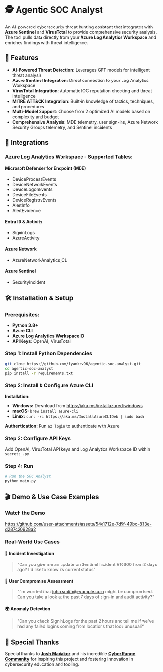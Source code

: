 # 🕵️ Agentic SOC Analyst

An AI-powered cybersecurity threat hunting assistant that integrates with **Azure Sentinel** and **VirusTotal** to provide comprehensive security analysis. The tool pulls data directly from your **Azure Log Analytics Workspace** and enriches findings with threat intelligence.

## 🚀 Features

- **AI-Powered Threat Detection**: Leverages GPT models for intelligent threat analysis
- **Azure Sentinel Integration**: Direct connection to your Log Analytics Workspace
- **VirusTotal Integration**: Automatic IOC reputation checking and threat intelligence
- **MITRE ATT&CK Integration**: Built-in knowledge of tactics, techniques, and procedures
- **Multi-Model Support**: Choose from 2 optimized AI models based on complexity and budget
- **Comprehensive Analysis**: MDE telemetry, user sign-ins, Azure Network Security Groups telemetry, and Sentinel incidents

## 🔗 Integrations

### **Azure Log Analytics Workspace - Supported Tables:**

#### **Microsoft Defender for Endpoint (MDE)**
- DeviceProcessEvents
- DeviceNetworkEvents
- DeviceLogonEvents
- DeviceFileEvents
- DeviceRegistryEvents
- AlertInfo
- AlertEvidence

#### **Entra ID & Activity**
- SigninLogs 
- AzureActivity

#### **Azure Network**
- AzureNetworkAnalytics_CL

#### **Azure Sentinel**
- SecurityIncident


## 🛠️ Installation & Setup

### **Prerequisites:**
- **Python 3.8+**
- **Azure CLI**
- **Azure Log Analytics Workspace ID**
- **API Keys**: OpenAI, VirusTotal

### **Step 1: Install Python Dependencies**
```bash
git clone https://github.com/fyankov96/agentic-soc-analyst.git
cd agentic-soc-analyst
pip install -r requirements.txt
```

### **Step 2: Install & Configure Azure CLI**

**Installation:**
- **Windows:** Download from https://aka.ms/installazurecliwindows
- **macOS:** `brew install azure-cli`
- **Linux:** `curl -sL https://aka.ms/InstallAzureCLIDeb | sudo bash`

**Authentication:**
Run `az login` to authenticate with Azure

### **Step 3: Configure API Keys**

Add OpenAI, VirusTotal API keys and Log Analytics Workspace ID within `secrets_.py`

### **Step 4: Run**
```bash
# Run the SOC Analyst
python main.py
```

## 🎬 Demo & Use Case Examples

### **Watch the Demo**

https://github.com/user-attachments/assets/54e1712e-7d5f-49bc-833e-d287c20928a2

### **Real-World Use Cases**

#### **🚨 Incident Investigation**
> "Can you give me an update on Sentinel Incident #10860 from 2 days ago? I'd like to know its current status"

#### **👤 User Compromise Assessment**
> "I'm worried that john.smith@example.com might be compromised. Can you take a look at the past 7 days of sign-in and audit activity?"

#### **🌍 Anomaly Detection**
> "Can you check SigninLogs for the past 2 hours and tell me if we've had any failed logins coming from locations that look unusual?"


## 🙏 Special Thanks

Special thanks to **[Josh Madakor](https://github.com/joshmadakor0)** and his incredible **[Cyber Range Community](https://www.skool.com/cyber-range/about)** for inspiring this project and fostering innovation in cybersecurity education and tooling.
